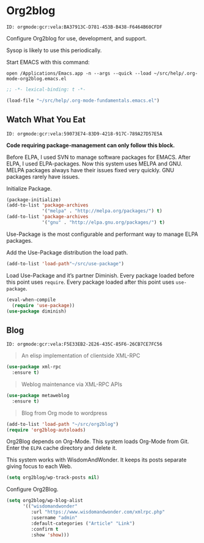 
# Org2blog

    ID: orgmode:gcr:vela:BA37913C-D781-453B-B438-F6464B60CFDF

Configure Org2blog for use, development, and support.

Sysop is likely to use this periodically.

Start EMACS with this command:

`open /Applications/Emacs.app -n --args --quick --load ~/src/help/.org-mode-org2blog.emacs.el`

```lisp
;; -*- lexical-binding: t -*-
```

```lisp
(load-file "~/src/help/.org-mode-fundamentals.emacs.el")
```

## Watch What You Eat

    ID: orgmode:gcr:vela:59073E74-83D9-4218-917C-789A27D57E5A

**Code requiring package-management can only follow this block.**

Before ELPA, I used SVN to manage software packages for EMACS. After ELPA,
I used ELPA-packages. Now this system uses MELPA and GNU. MELPA packages always
have their issues fixed very quickly. GNU packages rarely have issues.

Initialize Package.

```lisp
(package-initialize)
(add-to-list 'package-archives
             '("melpa" . "http://melpa.org/packages/") t)
(add-to-list 'package-archives
             '("gnu" . "http://elpa.gnu.org/packages/") t)
```

Use-Package is the most configurable and performant way to manage ELPA packages.

Add the Use-Package distribution the load path.

```lisp
(add-to-list 'load-path"~/src/use-package")
```

Load Use-Package and it&rsquo;s partner Diminish. Every package loaded before this
point uses `require`. Every package loaded after this point uses `use-package`.

```lisp
(eval-when-compile
  (require 'use-package))
(use-package diminish)
```

## Blog

    ID: orgmode:gcr:vela:F5E33EB2-2E26-435C-85F6-26CB7CE7FC56

> An elisp implementation of clientside XML-RPC

```lisp
(use-package xml-rpc
  :ensure t)
```

> Weblog maintenance via XML-RPC APIs

```lisp
(use-package metaweblog
  :ensure t)
```

> Blog from Org mode to wordpress

```lisp
(add-to-list 'load-path "~/src/org2blog")
(require 'org2blog-autoloads)
```

Org2Blog depends on Org-Mode. This system loads Org-Mode from Git. Enter the
`ELPA` cache directory and delete it.

This system works with WisdomAndWonder. It keeps its posts separate giving focus
to each Web.

```lisp
(setq org2blog/wp-track-posts nil)
```

Configure Org2Blog.

```lisp
(setq org2blog/wp-blog-alist
      '(("wisdomandwonder"
         :url "https://www.wisdomandwonder.com/xmlrpc.php"
         :username "admin"
         :default-categories ("Article" "Link")
         :confirm t
         :show 'show)))
```
